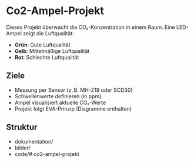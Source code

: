 # Co2-Ampel-Projekt

Dieses Projekt überwacht die CO₂-Konzentration in einem Raum. Eine LED-Ampel zeigt die Luftqualität:

- **Grün**: Gute Luftqualität
- **Gelb**: Mittelmäßige Luftqualität
- **Rot**: Schlechte Luftqualität

## Ziele

- Messung per Sensor (z. B. MH-Z19 oder SCD30)
- Schwellenwerte definieren (in ppm)
- Ampel visualisiert aktuelle CO₂-Werte
- Projekt folgt EVA-Prinzip (Diagramme enthalten)

## Struktur

- dokumentation/
- bilder/
- code/# co2-ampel-projekt
